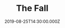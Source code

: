 ---
title: "The Fall"
image: "https://i.vimeocdn.com/video/811758779.webp?mw=1900&mh=1425&q=70"
date: "2019-08-25T14:30:00.000Z"
video:
  type: "vimeo"
  id: 358199401
speaker:
  name: "Rob Yanike"
  permalink: "rob-yanike"
series: "time-travel"
---